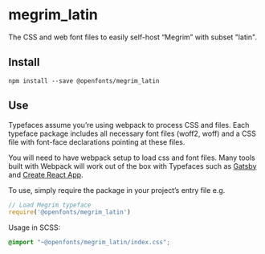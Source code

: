
# megrim_latin

The CSS and web font files to easily self-host “Megrim” with subset "latin".

## Install

`npm install --save @openfonts/megrim_latin`

## Use

Typefaces assume you’re using webpack to process CSS and files. Each typeface
package includes all necessary font files (woff2, woff) and a CSS file with
font-face declarations pointing at these files.

You will need to have webpack setup to load css and font files. Many tools built
with Webpack will work out of the box with Typefaces such as [Gatsby](https://github.com/gatsbyjs/gatsby)
and [Create React App](https://github.com/facebookincubator/create-react-app).

To use, simply require the package in your project’s entry file e.g.

```javascript
// Load Megrim typeface
require('@openfonts/megrim_latin')
```

Usage in SCSS:
```scss
@import "~@openfonts/megrim_latin/index.css";
```
